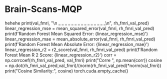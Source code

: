 # Brain-Scans-MQP



hehehe
print(val_fmri, "\n _ _ _ _ _ _ _ _ _ _ _ _ _ _ _\n", rh_fmri_val_pred)
linear_regression_mse = mean_squared_error(val_fmri, rh_fmri_val_pred)
print(f'Random Forest Mean Squared Error: {linear_regression_mse}')
linear_regression_mae = mean_absolute_error(val_fmri, rh_fmri_val_pred)
print(f'Random Forest Mean Absolute Error: {linear_regression_mae}')
linear_regression_r2 = r2_score(val_fmri, rh_fmri_val_pred)
print(f'Random Forest Mean R 2 Score: {linear_regression_r2}')
corr = np.corrcoef(rh_fmri_val_pred, val_fmri)
print("Corre ", np.mean(corr))
cosine = np.dot(rh_fmri_val_pred,val_fmri)/(norm(rh_fmri_val_pred)*norm(val_fmri))
print("Cosine Similarity:", cosine)
torch.cuda.empty_cache()

